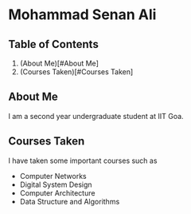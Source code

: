 # Mohammad Senan Ali

## Table of Contents

1. (About Me)[#About Me]
2. (Courses Taken)[#Courses Taken]

## About Me

I am a second year undergraduate student at IIT Goa.

## Courses Taken

I have taken some important courses such as

- Computer Networks
- Digital System Design
- Computer Architecture
- Data Structure and Algorithms

